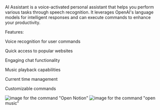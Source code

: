 AI Assistant is a voice-activated personal assistant that helps you perform various tasks through speech recognition. It leverages OpenAI's language models for intelligent responses and can execute commands to enhance your productivity.

Features:

Voice recognition for user commands

Quick access to popular websites

Engaging chat functionality

Music playback capabilities

Current time management

Customizable commands

![image](https://github.com/user-attachments/assets/bdda3b60-3101-4d0a-a5ee-01b4d00a2609) for the command "Open Notion"
![image](https://github.com/user-attachments/assets/52a75a08-7f94-4a44-be91-31301611bbdc) for the command "open music"
